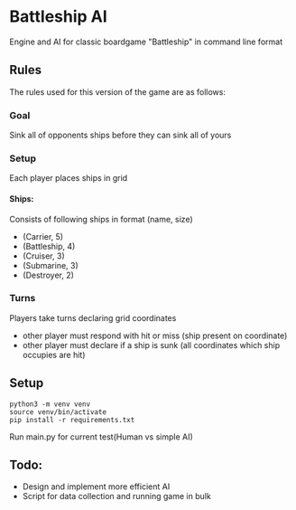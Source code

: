 # Battleship AI
Engine and AI for classic boardgame "Battleship" in command line format

## Rules
The rules used for this version of the game are as follows:

### Goal
Sink all of opponents ships before they can sink all of yours

### Setup
Each player places ships in grid

#### Ships:
Consists of following ships in format (name, size)
- (Carrier, 5)
- (Battleship, 4)
- (Cruiser, 3)
- (Submarine, 3)
- (Destroyer, 2) 

### Turns
Players take turns declaring grid coordinates
 - other player must respond with hit or miss (ship present on coordinate)
 - other player must declare if a ship is sunk (all coordinates which ship occupies are hit)


## Setup
```
python3 -m venv venv
source venv/bin/activate
pip install -r requirements.txt
```

Run main.py for current test(Human vs simple AI)

## Todo:
- Design and implement more efficient AI
- Script for data collection and running game in bulk

 